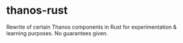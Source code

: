 # thanos-rust

Rewrite of certain Thanos components in Rust for experimentation & learning purposes. No guarantees given.
